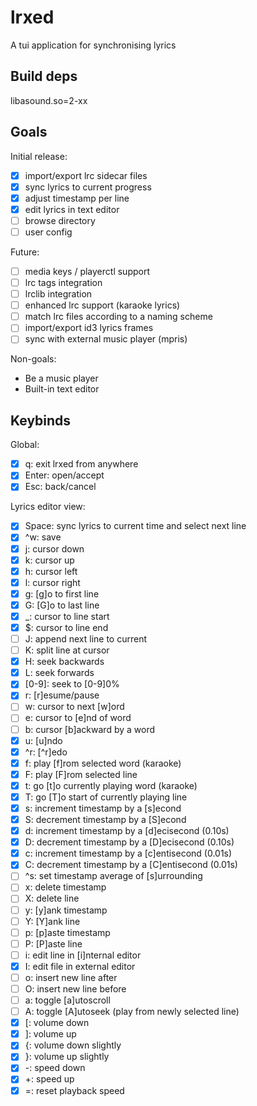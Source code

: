 # lrxed

A tui application for synchronising lyrics

## Build deps

libasound.so=2-xx

## Goals

Initial release:

- [x] import/export lrc sidecar files
- [x] sync lyrics to current progress
- [x] adjust timestamp per line
- [x] edit lyrics in text editor
- [ ] browse directory
- [ ] user config

Future:

- [ ] media keys / playerctl support
- [ ] lrc tags integration
- [ ] lrclib integration
- [ ] enhanced lrc support (karaoke lyrics)
- [ ] match lrc files according to a naming scheme
- [ ] import/export id3 lyrics frames
- [ ] sync with external music player (mpris)

Non-goals:

- Be a music player
- Built-in text editor

## Keybinds

Global:

- [x] q: exit lrxed from anywhere
- [x] Enter: open/accept
- [x] Esc: back/cancel

Lyrics editor view:

- [x] Space: sync lyrics to current time and select next line
- [x] ^w: save
- [x] j: cursor down
- [x] k: cursor up
- [x] h: cursor left
- [x] l: cursor right
- [x] g: \[g]o to first line
- [x] G: \[G]o to last line
- [x] \_: cursor to line start
- [x] $: cursor to line end
- [ ] J: append next line to current
- [ ] K: split line at cursor
- [x] H: seek backwards
- [x] L: seek forwards
- [x] \[0-9]: seek to \[0-9]0%
- [x] r: \[r]esume/pause
- [ ] w: cursor to next \[w]ord
- [ ] e: cursor to \[e]nd of word
- [ ] b: cursor \[b]ackward by a word
- [x] u: \[u]ndo
- [x] ^r: \[^r]edo
- [x] f: play \[f]rom selected word (karaoke)
- [x] F: play \[F]rom selected line
- [x] t: go \[t]o currently playing word (karaoke)
- [x] T: go \[T]o start of currently playing line
- [x] s: increment timestamp by a \[s]econd
- [x] S: decrement timestamp by a \[S]econd
- [x] d: increment timestamp by a \[d]ecisecond (0.10s)
- [x] D: decrement timestamp by a \[D]ecisecond (0.10s)
- [x] c: increment timestamp by a \[c]entisecond (0.01s)
- [x] C: decrement timestamp by a \[C]entisecond (0.01s)
- [ ] ^s: set timestamp average of \[s]urrounding
- [ ] x: delete timestamp
- [ ] X: delete line
- [ ] y: \[y]ank timestamp
- [ ] Y: \[Y]ank line
- [ ] p: \[p]aste timestamp
- [ ] P: \[P]aste line
- [ ] i: edit line in \[i]nternal editor
- [x] I: edit file in external editor
- [ ] o: insert new line after
- [ ] O: insert new line before
- [ ] a: toggle \[a]utoscroll
- [ ] A: toggle \[A]utoseek (play from newly selected line)
- [x] [: volume down
- [x] ]: volume up
- [x] {: volume down slightly
- [x] }: volume up slightly
- [x] -: speed down
- [x] +: speed up
- [x] =: reset playback speed
